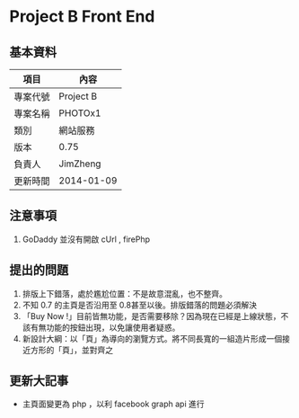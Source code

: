 ﻿# Project B Front End 

## 基本資料

項目 | 內容
--- | ---
專案代號 | Project B
專案名稱 | PHOTOx1
類別 | 網站服務
版本 | 0.75
負責人 | JimZheng
更新時間 | 2014-01-09

## 注意事項

1. GoDaddy 並沒有開啟 cUrl , firePhp

## 提出的問題

1. 排版上下錯落，處於尷尬位置：不是故意混亂，也不整齊。
1. 不知 0.7 的主頁是否沿用至 0.8甚至以後。排版錯落的問題必須解決
1. 「Buy Now !」目前皆無功能，是否需要移除？因為現在已經是上線狀態，不該有無功能的按鈕出現，以免讓使用者疑惑。
1. 新設計大綱：以「頁」為導向的瀏覽方式。將不同長寬的一組造片形成一個接近方形的「頁」，並對齊之

## 更新大記事

* 主頁面變更為 php ，以利 facebook graph api 進行